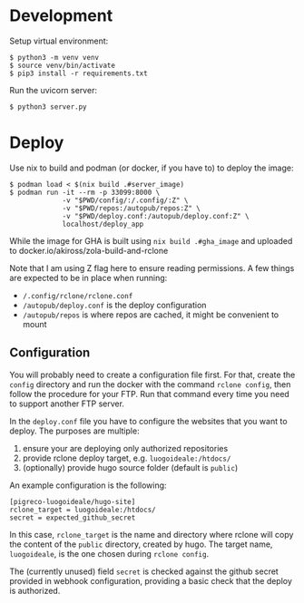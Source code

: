# Development

Setup virtual environment:

    $ python3 -m venv venv
    $ source venv/bin/activate
    $ pip3 install -r requirements.txt

Run the uvicorn server:

    $ python3 server.py

# Deploy

Use nix to build and podman (or docker, if you have to) to deploy the image:

    $ podman load < $(nix build .#server_image)
    $ podman run -it --rm -p 33099:8000 \
                 -v "$PWD/config/:/.config/:Z" \
                 -v "$PWD/repos:/autopub/repos:Z" \
                 -v "$PWD/deploy.conf:/autopub/deploy.conf:Z" \
                 localhost/deploy_app

While the image for GHA is built using `nix build .#gha_image` and uploaded to
docker.io/akiross/zola-build-and-rclone

Note that I am using Z flag here to ensure reading permissions. A few things
are expected to be in place when running:
 - `/.config/rclone/rclone.conf`
 - `/autopub/deploy.conf` is the deploy configuration
 - `/autopub/repos` is where repos are cached, it might be convenient to mount

## Configuration

You will probably need to create a configuration file first. For that, create
the `config` directory and run the docker with the command `rclone config`,
then follow the procedure for your FTP.
Run that command every time you need to support another FTP server.

In the `deploy.conf` file you have to configure the websites that you want to
deploy. The purposes are multiple:

 1. ensure your are deploying only authorized repositories
 2. provide rclone deploy target, e.g. `luogoideale:/htdocs/`
 3. (optionally) provide hugo source folder (default is `public`)

An example configuration is the following:

    [pigreco-luogoideale/hugo-site]
    rclone_target = luogoideale:/htdocs/
    secret = expected_github_secret

In this case, `rclone_target` is the name and directory where rclone will copy
the content of the `public` directory, created by hugo. The target name,
`luogoideale`, is the one chosen during `rclone config`.

The (currently unused) field `secret` is checked against the github secret
provided in webhook configuration, providing a basic check that the deploy is
authorized.
